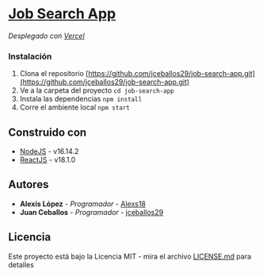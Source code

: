 # [Job Search App](https://job-search-app-two.vercel.app/)

_Desplegado con [Vercel](https://vercel.com/)_
### Instalación

1. Clona el repositorio [https://github.com/jceballos29/job-search-app.git](https://github.com/jceballos29/job-search-app.git)
2. Ve a la carpeta del proyecto ``cd job-search-app``
3. Instala las dependencias ``npm install``
4. Corre el ambiente local ``npm start``
## Construido con

- [NodeJS](https://nodejs.org/es/) - v16.14.2
- [ReactJS](https://maven.apache.org/) - v18.1.0
## Autores

* **Alexis López** - *Programador* - [Alexs18](https://github.com/Alexs18)
* **Juan Ceballos** - *Programador* - [jceballos29](https://github.com/jceballos29)

## Licencia

Este proyecto está bajo la Licencia MIT - mira el archivo [LICENSE.md](LICENSE.md) para detalles
